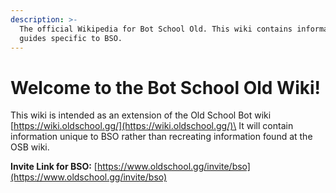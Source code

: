 ```yaml
---
description: >-
  The official Wikipedia for Bot School Old. This wiki contains information and
  guides specific to BSO.
---
```


# Welcome to the Bot School Old Wiki!

This wiki is intended as an extension of the Old School Bot wiki [https://wiki.oldschool.gg/](https://wiki.oldschool.gg/)\
It will contain information unique to BSO rather than recreating information found at the OSB wiki.





**Invite Link for BSO:** [https://www.oldschool.gg/invite/bso](https://www.oldschool.gg/invite/bso)
